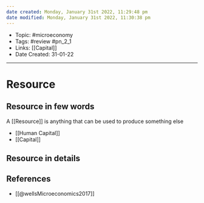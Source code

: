 ```yaml
---
date created: Monday, January 31st 2022, 11:29:48 pm
date modified: Monday, January 31st 2022, 11:30:38 pm
---
```


- Topic: #microeconomy
- Tags: #review #pn_2_1
- Links: [[Capital]]
- Date Created: 31-01-22

---

# Resource

## Resource in few words

A [[Resource]] is anything that can be used to produce something else
- [[Human Capital]]
- [[Capital]]

## Resource in details

## References

- [[@wellsMicroeconomics2017]]

